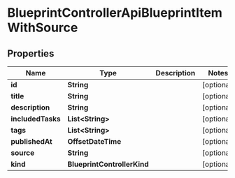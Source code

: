 

# BlueprintControllerApiBlueprintItemWithSource


## Properties

| Name | Type | Description | Notes |
|------------ | ------------- | ------------- | -------------|
|**id** | **String** |  |  [optional] |
|**title** | **String** |  |  [optional] |
|**description** | **String** |  |  [optional] |
|**includedTasks** | **List&lt;String&gt;** |  |  [optional] |
|**tags** | **List&lt;String&gt;** |  |  [optional] |
|**publishedAt** | **OffsetDateTime** |  |  [optional] |
|**source** | **String** |  |  [optional] |
|**kind** | **BlueprintControllerKind** |  |  [optional] |



